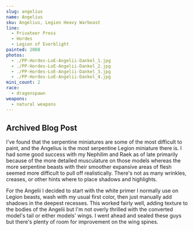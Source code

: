 ```yaml
---
slug: angelius
name: Angelius
sku: Angelius, Legion Heavy Warbeast
line:
  - Privateer Press
  - Hordes
  - Legion of Everblight
painted: 2008
photos:
  - ./PP-Hordes-LoE-Angelii-Dankel_1.jpg
  - ./PP-Hordes-LoE-Angelii-Dankel_2.jpg
  - ./PP-Hordes-LoE-Angelii-Dankel_3.jpg
  - ./PP-Hordes-LoE-Angelii-Dankel_4.jpg
mini_count: 2
race:
  - dragonspawn
weapons:
  - natural weapons
---
```


## Archived Blog Post

I've found that the serpentine miniatures are some of the most difficult to paint, and the Angelius is the most serpentine Legion miniature there is. I had some good success with my Nephilim and Raek as of late primarily because of the more detailed musculature on those models whereas the more serpentine beasts with their smoother expansive areas of flesh seemed more difficult to pull off realistically. There's not as many wrinkles, creases, or other hints where to place shadows and highlights.

For the Angelii I decided to start with the white primer I normally use on Legion beasts, wash with my usual first color, then just manually add shadows in the deepest recesses. This worked fairly well, adding texture to the bodies of the Angelii but I'm not overly thrilled with the converted model's tail or either models' wings. I went ahead and sealed these guys but there's plenty of room for improvement on the wing spines.
